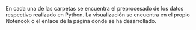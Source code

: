 En cada una de las carpetas se encuentra el preprocesado de los datos respectivo realizado en Python.
La visualización se encuentra en el propio Notenook o el enlace de la página donde se ha desarrollado.
